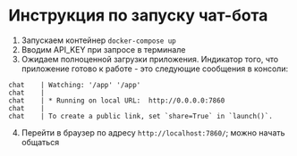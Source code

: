 # Инструкция по запуску чат-бота

1) Запускаем контейнер  `docker-compose up`
2) Вводим API_KEY при запросе в терминале
3) Ожидаем полноценной загрузки приложения. Индикатор того, что приложение готово к работе - это следующие сообщения в консоли:
```
chat    | Watching: '/app' '/app'
chat    |
chat    | * Running on local URL:  http://0.0.0.0:7860
chat    |
chat    | To create a public link, set `share=True` in `launch()`.
```
4) Перейти в браузер по адресу `http://localhost:7860/`; можно начать общаться

